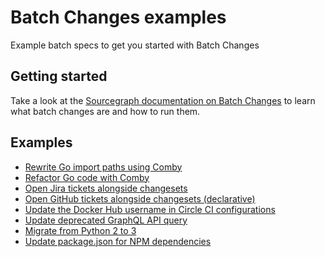 # Batch Changes examples

Example batch specs to get you started with Batch Changes

## Getting started

Take a look at the [Sourcegraph documentation on Batch Changes](https://docs.sourcegraph.com/batch_changes) to learn what batch changes are and how to run them.

## Examples

- [Rewrite Go import paths using Comby](comby-goimports/README.md)
- [Refactor Go code with Comby](comby-go-refactor/README.md)
- [Open Jira tickets alongside changesets](jira-tickets/README.md)
- [Open GitHub tickets alongside changesets (declarative)](github-issues/README.md)
- [Update the Docker Hub username in Circle CI configurations](update-circle-ci-config/update-circle-ci-config.batch.yaml)
- [Update deprecated GraphQL API query](update-api-query/replace-viewer-configuration.yaml)
- [Migrate from Python 2 to 3](python-refactor/README.md)
- [Update package.json for NPM dependencies](npm-package-update/README.md)
